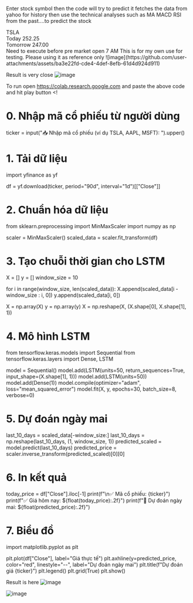 Enter stock symbol then the code will try to predict it fetches the data from yahoo for history then use the technical analyses such as MA MACD RSI from the past....to predict the stock 

<CR>
TSLA <BR>
Today 252.25 <BR>
Tomorrow 247.00 <BR>
Need to execute before pre market open 7 AM This is for my own use for testing. Please using it as reference only
![image](https://github.com/user-attachments/assets/ba3e22fd-cde4-4def-8efb-61d4d924d911)

Result is very close
![image](https://github.com/user-attachments/assets/3c666bcf-1a20-42bb-8b8c-bcc662c76a7d)

To run open 
https://colab.research.google.com
and paste the above code and hit play button <!
# 0. Nhập mã cổ phiếu từ người dùng
ticker = input("📥 Nhập mã cổ phiếu (ví dụ TSLA, AAPL, MSFT): ").upper()

# 1. Tải dữ liệu
import yfinance as yf

df = yf.download(ticker, period="90d", interval="1d")[["Close"]]

# 2. Chuẩn hóa dữ liệu
from sklearn.preprocessing import MinMaxScaler
import numpy as np

scaler = MinMaxScaler()
scaled_data = scaler.fit_transform(df)

# 3. Tạo chuỗi thời gian cho LSTM
X = []
y = []
window_size = 10

for i in range(window_size, len(scaled_data)):
    X.append(scaled_data[i - window_size : i, 0])
    y.append(scaled_data[i, 0])

X = np.array(X)
y = np.array(y)
X = np.reshape(X, (X.shape[0], X.shape[1], 1))

# 4. Mô hình LSTM
from tensorflow.keras.models import Sequential
from tensorflow.keras.layers import Dense, LSTM

model = Sequential()
model.add(LSTM(units=50, return_sequences=True, input_shape=(X.shape[1], 1)))
model.add(LSTM(units=50))
model.add(Dense(1))
model.compile(optimizer="adam", loss="mean_squared_error")
model.fit(X, y, epochs=30, batch_size=8, verbose=0)

# 5. Dự đoán ngày mai
last_10_days = scaled_data[-window_size:]
last_10_days = np.reshape(last_10_days, (1, window_size, 1))
predicted_scaled = model.predict(last_10_days)
predicted_price = scaler.inverse_transform(predicted_scaled)[0][0]

# 6. In kết quả
today_price = df["Close"].iloc[-1]
print(f"\n✅ Mã cổ phiếu: {ticker}")
print(f"✅ Giá hôm nay: ${float(today_price):.2f}")
print(f"🔮 Dự đoán ngày mai: ${float(predicted_price):.2f}")

# 7. Biểu đồ
import matplotlib.pyplot as plt

plt.plot(df["Close"], label="Giá thực tế")
plt.axhline(y=predicted_price, color="red", linestyle="--", label="Dự đoán ngày mai")
plt.title(f"Dự đoán giá {ticker}")
plt.legend()
plt.grid(True)
plt.show()

Result is here
![image](https://github.com/user-attachments/assets/f56dd433-067e-4ec8-870e-b5b3bb7b2107)



![image](https://github.com/user-attachments/assets/905409a0-76b5-4505-9d91-03a0ac015a96)


